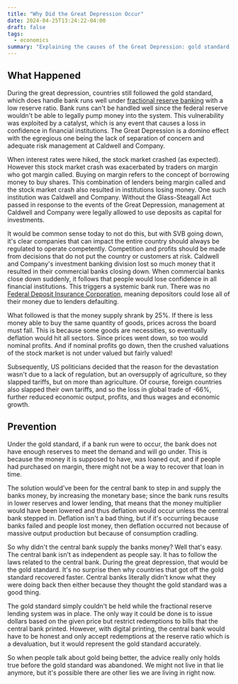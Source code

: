 ```yaml
---
title: "Why Did the Great Depression Occur"
date: 2024-04-25T13:24:22-04:00
draft: false
tags:
  - economics
summary: "Explaining the causes of the Great Depression: gold standard, bank runs, lack of regulation, stock market crash, shrinking money supply, and trade policies."
---
```


## What Happened

During the great depression, countries still followed the gold standard, which does handle bank runs well under [fractional reserve banking](https://www.investopedia.com/terms/f/fractionalreservebanking.asp) with a low reserve ratio. Bank runs can't be handled well since the federal reserve wouldn't be able to legally pump money into the system. This vulnerability was exploited by a catalyst, which is any event that causes a loss in confidence in financial institutions. The Great Depression is a domino effect with the egregious one being the lack of separation of concern and adequate risk management at Caldwell and Company.

When interest rates were hiked, the stock market crashed (as expected). However this stock market crash was exacerbated by traders on margin who got margin called. Buying on margin refers to the concept of borrowing money to buy shares. This combination of lenders being margin called and the stock market crash also resulted in institutions losing money. One such institution was Caldwell and Company. Without the Glass-Steagall Act passed in response to the events of the Great Depression, management at Caldwell and Company were legally allowed to use deposits as capital for investments.

It would be common sense today to not do this, but with SVB going down, it's clear companies that can impact the entire country should always be regulated to operate competently. Competition and profits should be made from decisions that do not put the country or customers at risk. Caldwell and Company's investment banking division lost so much money that it resulted in their commercial banks closing down. When commercial banks close down suddenly, it follows that people would lose confidence in all financial institutions. This triggers a systemic bank run. There was no [Federal Deposit Insurance Corporation](https://www.fdic.gov/), meaning depositors could lose all of their money due to lenders defaulting.

What followed is that the money supply shrank by 25%. If there is less money able to buy the same quantity of goods, prices across the board must fall. This is because some goods are necessities, so eventually deflation would hit all sectors. Since prices went down, so too would nominal profits. And if nominal profits go down, then the crushed valuations of the stock market is not under valued but fairly valued!

Subsequently, US politicians decided that the reason for the devastation wasn't due to a lack of regulation, but an oversupply of agriculture, so they slapped tariffs, but on more than agriculture. Of course, foreign countries also slapped their own tariffs, and so the loss in global trade of -66%, further reduced economic output, profits, and thus wages and economic growth.

## Prevention

Under the gold standard, if a bank run were to occur, the bank does not have enough reserves to meet the demand and will go under. This is because the money it is supposed to have, was loaned out, and if people had purchased on margin, there might not be a way to recover that loan in time.

The solution would've been for the central bank to step in and supply the banks money, by increasing the monetary base; since the bank runs results in lower reserves and lower lending, that means that the money multiplier would have been lowered and thus deflation would occur unless the central bank stepped in. Deflation isn't a bad thing, but if it's occurring because banks failed and people lost money, then deflation occurred not because of massive output production but because of consumption cradling.

So why didn't the central bank supply the banks money? Well that's easy. The central bank isn't as independent as people say. It has to follow the laws related to the central bank. During the great depression, that would be the gold standard. It's no surprise then why countries that got off the gold standard recovered faster. Central banks literally didn't know what they were doing back then either because they thought the gold standard was a good thing.

The gold standard simply couldn't be held while the fractional reserve lending system was in place. The only way it could be done is to issue dollars based on the given price but restrict redemptions to bills that the central bank printed. However, with digital printing, the central bank would have to be honest and only accept redemptions at the reserve ratio which is a devaluation, but it would represent the gold standard accurately.

So when people talk about gold being better, the advice really only holds true before the gold standard was abandoned. We might not live in that lie anymore, but it's possible there are other lies we are living in right now.
